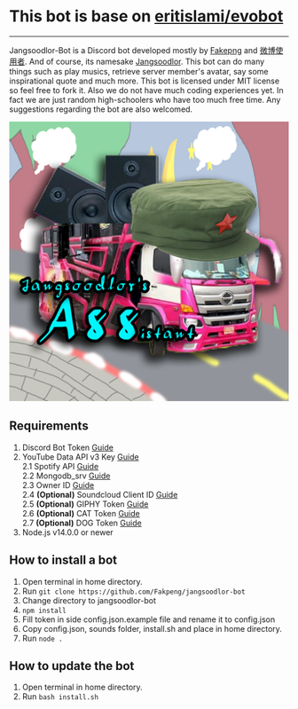 # This bot is base on [eritislami/evobot](https://github.com/eritislami/evobot)
_______________________________________________________________

Jangsoodlor-Bot is a Discord bot developed mostly by [Fakepng](https://github.com/Fakepng) and [微博使用者](https://github.com/BioB3). And of course, its namesake [Jangsoodlor](https://github.com/Jangsoodlor). This bot can do many things such as play musics, retrieve server member's avatar, say some inspirational quote and much more. This bot is licensed under MIT license so feel free to fork it. Also we do not have much coding experiences yet. In fact we are just random high-schoolers who have too much free time. Any suggestions regarding the bot are also welcomed.

![jangsoodlor-bot avatar](/assets/images/Jangsoodlor-bot.png)

## Requirements

1. Discord Bot Token [Guide](https://discordjs.guide/preparations/setting-up-a-bot-application.html#creating-your-bot)
2. YouTube Data API v3 Key [Guide](https://developers.google.com/youtube/v3/getting-started)\
2.1 Spotify API [Guide](https://developer.spotify.com/)\
2.2 Mongodb_srv [Guide](https://www.youtube.com/watch?v=Ej05tq1220A)\
2.3 Owner ID [Guide](https://techswift.org/2020/04/22/how-to-find-your-user-id-on-discord/)\
2.4 **(Optional)** Soundcloud Client ID [Guide](https://github.com/zackradisic/node-soundcloud-downloader#client-id)\
2.5 **(Optional)** GIPHY Token [Guide](https://developers.giphy.com/)\
2.6 **(Optional)** CAT Token [Guide](https://thecatapi.com/)\
2.7 **(Optional)** DOG Token [Guide](https://thedogapi.com/)
3. Node.js v14.0.0 or newer

## How to install a bot

1. Open terminal in home directory.
2. Run `git clone https://github.com/Fakpeng/jangsoodlor-bot`
3. Change directory to jangsoodlor-bot
4. `npm install`
5. Fill token in side config.json.example file and rename it to config.json
6. Copy config.json, sounds folder, install.sh and place in home directory.
7. Run `node .`

## How to update the bot

1. Open terminal in home directory.
2. Run `bash install.sh`